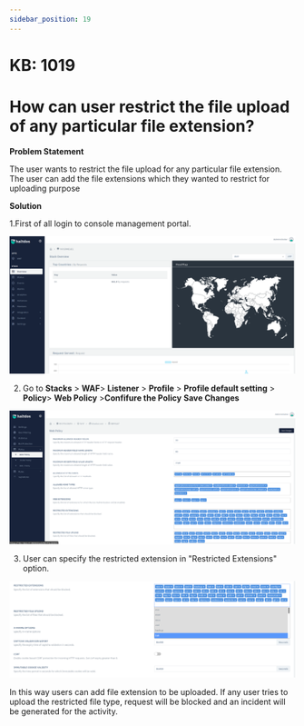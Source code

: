 ```yaml
---
sidebar_position: 19
---
```


# KB: 1019

# How can user restrict the file upload of any particular file extension?
**Problem Statement**

The user wants to restrict the file upload for any particular file extension. The user can add the file extensions which they wanted to restrict for uploading purpose

**Solution**

1.First of all login to console management portal.

![kb-1019](/img/waf/tutorials/proflogin.png)

2. Go to **Stacks** > **WAF**> **Listener** > **Profile** > **Profile default setting** > **Policy**> **Web Policy** >**Confifure the Policy** **Save Changes**

![kb-1019](/img/waf/tutorials/weeb.png)

3. User can specify the restricted extension in "Restricted Extensions" option.

![kb-1019](/img/waf/tutorials/weeeb.png)

In this way users can add file extension to be uploaded. If any user tries to upload the restricted file type, request will be blocked and an incident will be generated for the activity.



